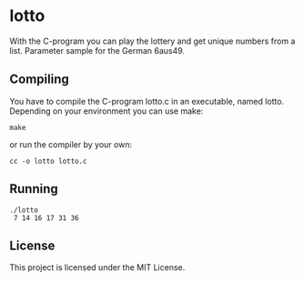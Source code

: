 # lotto
With the C-program you can play the lottery and get unique numbers from a list. Parameter sample for the German 6aus49.
## Compiling
You have to compile the C-program lotto.c in an executable, named lotto. Depending on your environment you can use make:
```
make
```
or run the compiler by your own:
```
cc -o lotto lotto.c
```
## Running
```
./lotto
 7 14 16 17 31 36
```
## License
This project is licensed under the MIT License.
